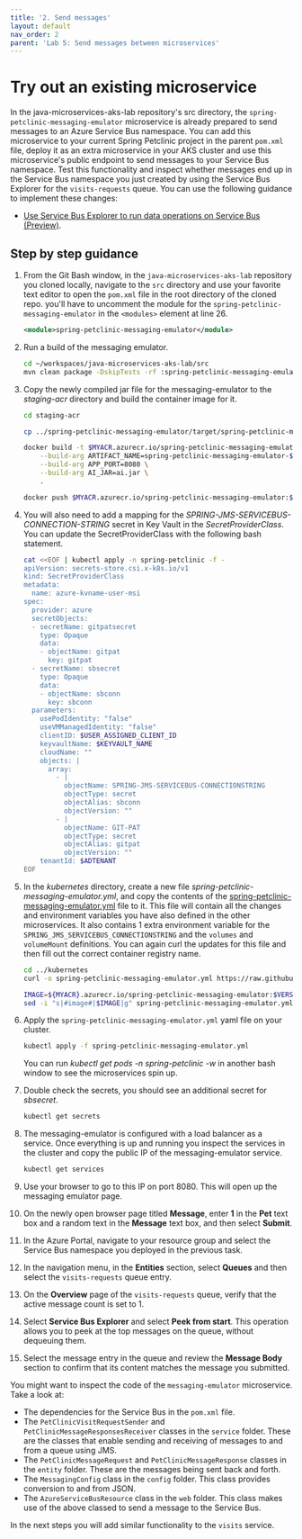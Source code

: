 ```yaml
---
title: '2. Send messages'
layout: default
nav_order: 2
parent: 'Lab 5: Send messages between microservices'
---
```


# Try out an existing microservice

In the java-microservices-aks-lab repository's src directory, the `spring-petclinic-messaging-emulator` microservice is already prepared to send messages to an Azure Service Bus namespace. You can add this microservice to your current Spring Petclinic project in the parent `pom.xml` file, deploy it as an extra microservice in your AKS cluster and use this microservice's public endpoint to send messages to your Service Bus namespace. Test this functionality and inspect whether messages end up in the Service Bus namespace you just created by using the Service Bus Explorer for the `visits-requests` queue. You can use the following guidance to implement these changes:

- [Use Service Bus Explorer to run data operations on Service Bus (Preview)](https://docs.microsoft.com/azure/service-bus-messaging/explorer).

## Step by step guidance

1. From the Git Bash window, in the `java-microservices-aks-lab` repository you cloned locally, navigate to the `src` directory and use your favorite text editor to open the `pom.xml` file in the root directory of the cloned repo. you'll have to uncomment the module for the `spring-petclinic-messaging-emulator` in the `<modules>` element at line 26.

    ```xml
    <module>spring-petclinic-messaging-emulator</module>
    ```

1. Run a build of the messaging emulator.

   ```bash
   cd ~/workspaces/java-microservices-aks-lab/src
   mvn clean package -DskipTests -rf :spring-petclinic-messaging-emulator
   ```

1. Copy the newly compiled jar file for the messaging-emulator to the _staging-acr_ directory and build the container image for it.

   ```bash
   cd staging-acr
   
   cp ../spring-petclinic-messaging-emulator/target/spring-petclinic-messaging-emulator-$VERSION.jar spring-petclinic-messaging-emulator-$VERSION.jar
   
   docker build -t $MYACR.azurecr.io/spring-petclinic-messaging-emulator:$VERSION \
       --build-arg ARTIFACT_NAME=spring-petclinic-messaging-emulator-$VERSION.jar \
       --build-arg APP_PORT=8080 \
       --build-arg AI_JAR=ai.jar \
       .
   
   docker push $MYACR.azurecr.io/spring-petclinic-messaging-emulator:$VERSION
   ```

1. You will also need to add a mapping for the _SPRING-JMS-SERVICEBUS-CONNECTION-STRING_ secret in Key Vault in the _SecretProviderClass_. You can update the SecretProviderClass with the following bash statement.

   ```bash
   cat <<EOF | kubectl apply -n spring-petclinic -f -
   apiVersion: secrets-store.csi.x-k8s.io/v1
   kind: SecretProviderClass
   metadata:
     name: azure-kvname-user-msi
   spec:
     provider: azure
     secretObjects:
     - secretName: gitpatsecret
       type: Opaque
       data: 
       - objectName: gitpat
         key: gitpat
     - secretName: sbsecret
       type: Opaque
       data: 
       - objectName: sbconn
         key: sbconn
     parameters:
       usePodIdentity: "false"
       useVMManagedIdentity: "false" 
       clientID: $USER_ASSIGNED_CLIENT_ID 
       keyvaultName: $KEYVAULT_NAME
       cloudName: "" 
       objects: |
         array:
           - |
             objectName: SPRING-JMS-SERVICEBUS-CONNECTIONSTRING
             objectType: secret   
             objectAlias: sbconn       
             objectVersion: ""  
           - |
             objectName: GIT-PAT
             objectType: secret   
             objectAlias: gitpat          
             objectVersion: ""  
       tenantId: $ADTENANT
   EOF
   ```

1. In the _kubernetes_ directory, create a new file _spring-petclinic-messaging-emulator.yml_, and copy the contents of the [spring-petclinic-messaging-emulator.yml](spring-petclinic-messaging-emulator.yml) file to it. This file will contain all the changes and environment variables you have also defined in the other microservices. It also contains 1 extra environment variable for the `SPRING_JMS_SERVICEBUS_CONNECTIONSTRING` and the `volumes` and `volumeMount` definitions. You can again curl the updates for this file and then fill out the correct container registry name.

   ```bash
   cd ../kubernetes
   curl -o spring-petclinic-messaging-emulator.yml https://raw.githubusercontent.com/Azure-Samples/java-microservices-aks-lab/main/docs/05_lab_messaging/spring-petclinic-messaging-emulator.yml

   IMAGE=${MYACR}.azurecr.io/spring-petclinic-messaging-emulator:$VERSION
   sed -i "s|#image#|$IMAGE|g" spring-petclinic-messaging-emulator.yml
   ```

1. Apply the `spring-petclinic-messaging-emulator.yml` yaml file on your cluster.

   ```bash
   kubectl apply -f spring-petclinic-messaging-emulator.yml
   ```

   You can run _kubectl get pods -n spring-petclinic -w_ in another bash window to see the microservices spin up.

1. Double check the secrets, you should see an additional secret for _sbsecret_.

   ```bash
   kubectl get secrets
   ```

1. The messaging-emulator is configured with a load balancer as a service. Once everything is up and running you inspect the services in the cluster and copy the public IP of the messaging-emulator service.

   ```bash
   kubectl get services
   ```

1. Use your browser to go to this IP on port 8080. This will open up the messaging emulator page.

1. On the newly open browser page titled **Message**, enter **1** in the **Pet** text box and a random text in the **Message** text box, and then select **Submit**.

1. In the Azure Portal, navigate to your resource group and select the Service Bus namespace you deployed in the previous task.

1. In the navigation menu, in the **Entities** section, select **Queues** and then select the `visits-requests` queue entry.

1. On the **Overview** page of the `visits-requests` queue, verify that the active message count is set to 1.

1. Select **Service Bus Explorer** and select **Peek from start**. This operation allows you to peek at the top messages on the queue, without dequeuing them.

1. Select the message entry in the queue and review the **Message Body** section to confirm that its content matches the message you submitted.

You might want to inspect the code of the `messaging-emulator` microservice. Take a look at:

- The dependencies for the Service Bus in the `pom.xml` file.
- The `PetClinicVisitRequestSender` and `PetClinicMessageResponsesReceiver` classes in the `service` folder. These are the classes that enable sending and receiving of messages to and from a queue using JMS.
- The `PetClinicMessageRequest` and `PetClinicMessageResponse` classes in the `entity` folder. These are the messages being sent back and forth.
- The `MessagingConfig` class in the `config` folder. This class provides conversion to and from JSON.
- The `AzureServiceBusResource` class in the `web` folder. This class makes use of the above classed to send a message to the Service Bus.

In the next steps you will add similar functionality to the `visits` service.
